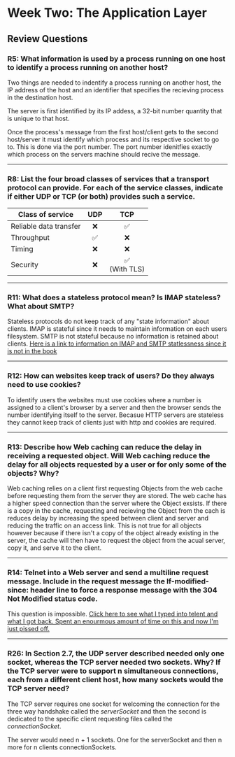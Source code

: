 # Week Two: The Application Layer

## Review Questions

### R5: What information is used by a process running on one host to identify a process running on another host?
Two things are needed to indentify a process running on another host, the IP address of the host and an identifier that specifies the recieving process in the destination host.

The server is first identified by its IP addess, a 32-bit number quantity that is unique to that host.

Once the process's message from the first host/client gets to the second host/server it must identify which process and its respective socket to go to. This is done via the port number. The port number idenitfies exactly which process on the servers machine should recive the message.
***
### R8: List the four broad classes of services that a transport protocol can provide. For each of the service classes, indicate if either UDP or TCP (or both) provides such a service.

| Class of service       | UDP | TCP |
| ---------------------- |:---:|:---:|
| Reliable data transfer | ❌ | ✅ |
| Throughput             | ✅ | ❌ |
| Timing                 | ❌ | ❌ |
| Security               | ❌ | ✅ <br>(With TLS) |
***
### R11: What does a stateless protocol mean? Is IMAP stateless? What about SMTP?
Stateless protocols do not keep track of any "state information" about clients. IMAP is stateful since it needs to maintain information on each users filesystem. SMTP is not stateful because no information is retained about clients.
[Here is a link to information on IMAP and SMTP statlessness since it is not in the book](http://web.eecs.utk.edu/~hqi/teaching/ece453f06/hw/hw8_sol.htm)
***
### R12: How can websites keep track of users? Do they always need to use cookies?
To identify users the websites must use cookies where a number is assigned to a client's browser by a server and then the browser sends the number identifying itself to the server. Becasue HTTP servers are stateless they cannot keep track of clients just with http and cookies are required. 
***
### R13: Describe how Web caching can reduce the delay in receiving a requested object. Will Web caching reduce the delay for all objects requested by a user or for only some of the objects? Why?
Web caching relies on a client first requesting Objects from the web cache before requesting them from the server they are stored. The web cache has a higher speed connection than the server where the Object exsists. If there is a copy in the cache, requesting and recieving the Object from the cach is reduces delay by increasing the speed between client and server and reducing the traffic on an access link. This is not true for all objects however because if there isn't a copy of the object already existing in the server, the cache will then have to request the object from the acual server, copy it, and serve it to the client.

***
### R14: Telnet into a Web server and send a multiline request message. Include in the request message the If-modified-since: header line to force a response message with the 304 Not Modified status code.
This question is impossible. [Click here to see what I typed into telent and what I got back. Spent an enourmous amount of time on this and now I'm just pissed off.](/ihatetelnet.txt)
***
### R26: In Section 2.7, the UDP server described needed only one socket, whereas the TCP server needed two sockets. Why? If the TCP server were to support n simultaneous connections, each from a different client host, how many sockets would the TCP server need?

The TCP server requires one socket for welcoming the connection for the three way handshake called the *serverSocket* and then the second is dedicated to the specific client requesting files called the *connectionSocket*.

The server would need n + 1 sockets. One for the serverSocket and then n more for n clients connectionSockets.
